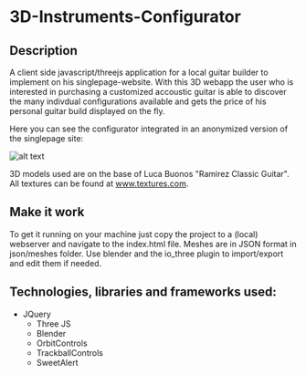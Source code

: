# 3D-Instruments-Configurator

## Description
A client side javascript/threejs application for a local guitar builder to implement
on his singlepage-website. With this 3D webapp the user who is interested in purchasing a customized
accoustic guitar is able to discover the many indivdual configurations available and
gets the price of his personal guitar build displayed on the fly.

Here you can see the configurator integrated in an anonymized
version of the singlepage site:

![alt text](https://raw.githubusercontent.com/jroWebAndApp/3D-Instruments-Configurator/master/assets/configurator.gif)

3D models used are on the base of Luca Buonos "Ramirez Classic Guitar". All textures can be found at www.textures.com.

## Make it work
To get it running on your machine just copy the project to a (local) webserver and
navigate to the index.html file. Meshes are in JSON format in json/meshes folder. Use blender
and the io_three plugin to import/export and edit them if needed.

## Technologies, libraries and frameworks used:
  - JQuery
	- Three JS
	- Blender
	- OrbitControls
	- TrackballControls
	- SweetAlert

